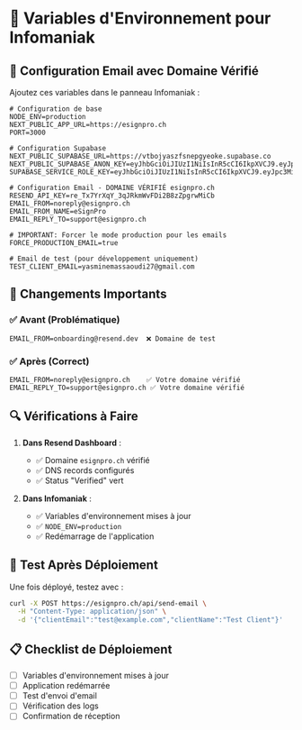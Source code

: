 # 🔧 Variables d'Environnement pour Infomaniak

## 📧 Configuration Email avec Domaine Vérifié

Ajoutez ces variables dans le panneau Infomaniak :

```env
# Configuration de base
NODE_ENV=production
NEXT_PUBLIC_APP_URL=https://esignpro.ch
PORT=3000

# Configuration Supabase
NEXT_PUBLIC_SUPABASE_URL=https://vtbojyaszfsnepgyeoke.supabase.co
NEXT_PUBLIC_SUPABASE_ANON_KEY=eyJhbGciOiJIUzI1NiIsInR5cCI6IkpXVCJ9.eyJpc3MiOiJzdXBhYmFzZSIsInJlZiI6InZ0Ym9qeWFzemZzbmVwZ3llb2tlIiwicm9sZSI6ImFub24iLCJpYXQiOjE3NTg0OTM1ODMsImV4cCI6MjA3NDA2OTU4M30.CAILVDhosSQ1aMd9XTrGLvOIF15R4Kv3rbzSVqz0Tng
SUPABASE_SERVICE_ROLE_KEY=eyJhbGciOiJIUzI1NiIsInR5cCI6IkpXVCJ9.eyJpc3MiOiJzdXBhYmFzZSIsInJlZiI6InZ0Ym9qeWFzemZzbmVwZ3llb2tlIiwicm9sZSI6InNlcnZpY2Vfcm9sZSIsImlhdCI6MTc1ODQ5MzU4MywiZXhwIjoyMDc0MDY5NTgzfQ.imbjVr7_cM5p9BJ_RMyUiuPfJhn5IpVQ1i18XauZ4vg

# Configuration Email - DOMAINE VÉRIFIÉ esignpro.ch
RESEND_API_KEY=re_Tx7YrXqY_3qJRkmWvFDi2B8zZpgrwMiCb
EMAIL_FROM=noreply@esignpro.ch
EMAIL_FROM_NAME=eSignPro
EMAIL_REPLY_TO=support@esignpro.ch

# IMPORTANT: Forcer le mode production pour les emails
FORCE_PRODUCTION_EMAIL=true

# Email de test (pour développement uniquement)
TEST_CLIENT_EMAIL=yasminemassaoudi27@gmail.com
```

## 🎯 Changements Importants

### ✅ Avant (Problématique)

```
EMAIL_FROM=onboarding@resend.dev  ❌ Domaine de test
```

### ✅ Après (Correct)

```
EMAIL_FROM=noreply@esignpro.ch    ✅ Votre domaine vérifié
EMAIL_REPLY_TO=support@esignpro.ch ✅ Votre domaine vérifié
```

## 🔍 Vérifications à Faire

1. **Dans Resend Dashboard** :

   - ✅ Domaine `esignpro.ch` vérifié
   - ✅ DNS records configurés
   - ✅ Status "Verified" vert

2. **Dans Infomaniak** :
   - ✅ Variables d'environnement mises à jour
   - ✅ `NODE_ENV=production`
   - ✅ Redémarrage de l'application

## 🚀 Test Après Déploiement

Une fois déployé, testez avec :

```bash
curl -X POST https://esignpro.ch/api/send-email \
  -H "Content-Type: application/json" \
  -d '{"clientEmail":"test@example.com","clientName":"Test Client"}'
```

## 📋 Checklist de Déploiement

- [ ] Variables d'environnement mises à jour
- [ ] Application redémarrée
- [ ] Test d'envoi d'email
- [ ] Vérification des logs
- [ ] Confirmation de réception
